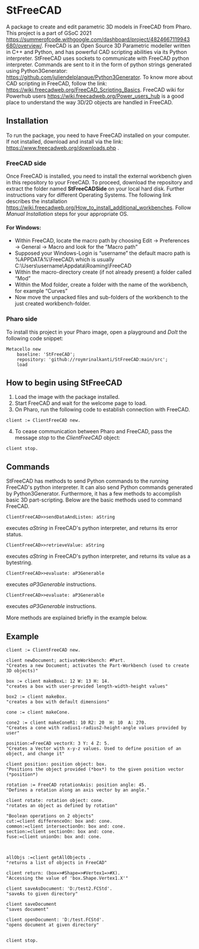 # StFreeCAD
A package to create and edit parametric 3D models in FreeCAD from Pharo. This project is a part of GSoC 2021 https://summerofcode.withgoogle.com/dashboard/project/4824667119943680/overview/.
FreeCAD is an Open Source 3D Parametric modeller written in C++ and Python, and has powerful CAD scripting abilities via its Python interpreter.
StFreeCAD uses sockets to communicate with FreeCAD python interpreter. Commands are sent to it in the form of python strings generated using Python3Generator: https://github.com/juliendelplanque/Python3Generator.
To know more about CAD scripting in FreeCAD, follow the link: https://wiki.freecadweb.org/FreeCAD_Scripting_Basics.
FreeCAD wiki for Powerhub users https://wiki.freecadweb.org/Power_users_hub is a good place to understand the way 3D/2D objects are handled in FreeCAD.

## Installation
To run the package, you need to have FreeCAD installed on your computer. If not installed, download and install via the link: https://www.freecadweb.org/downloads.php .
### FreeCAD side
Once FreeCAD is installed, you need to install the external workbench given in this repository to your FreeCAD. To proceed, download the repository and extract the folder named **StFreeCADSide** on your local hard disk.
Further instructions vary for different Operating Systems. The following link describes the installation https://wiki.freecadweb.org/How_to_install_additional_workbenches. Follow *Manual Installation* steps for your appropriate OS.

#### For Windows:
- Within FreeCAD, locate the macro path by choosing Edit → Preferences → General → Macro and look for the ”Macro path”
- Supposed your Windows-Login is “username” the default macro path is %APPDATA%\FreeCAD\ which is usually C:\Users\username\Appdata\Roaming\FreeCAD
- Within the macro-directory create (if not already present) a folder called “Mod”
- Within the Mod folder, create a folder with the name of the workbench, for example “Curves”
- Now move the unpacked files and sub-folders of the workbench to the just created workbench-folder.
### Pharo side
To install this project in your Pharo image, open a playground and *DoIt* the following code snippet:
```
Metacello new
    baseline: 'StFreeCAD';
    repository: 'github://roymrinalkanti/StFreeCAD:main/src';
    load
```

## How to begin using StFreeCAD

1. Load the image with the package installed.
2. Start FreeCAD and wait for the welcome page to load.
3. On Pharo, run the following code to establish connection with FreeCAD.
```
client := ClientFreeCAD new.
```
4. To cease communication between Pharo and FreeCAD, pass the message *stop* to the *ClientFreeCAD* object:
```
client stop.
```
## Commands
StFreeCAD has methods to send Python commands to the running FreeCAD's python interpreter. It can also send Python commands generated by Python3Generator. Furthermore, it has a few methods to accomplish basic 3D part-scripting.
Below are the basic methods used to command FreeCAD.

```
ClientFreeCAD>>sendDataAndListen: aString
```
executes *aString* in FreeCAD's python interpreter, and returns its error status.

```
ClientFreeCAD>>retrieveValue: aString
```
executes *aString* in FreeCAD's python interpreter, and returns its value as a bytestring.

```
ClientFreeCAD>>evaluate: aP3Generable
```
executes *aP3Generable* instructions.

```
ClientFreeCAD>>evaluate: aP3Generable
```
executes *aP3Generable* instructions.

More methods are explained briefly in the example below.

## Example
```
client := ClientFreeCAD new.

client newDocument; activateWorkbench: #Part.
"Creates a new Document; activates the Part-Workbench (used to create 3D objects)"

box := client makeBoxL: 12 W: 13 H: 14.
"creates a box with user-provided length-width-height values"

box2 := client makeBox.
"creates a box with default dimensions"

cone := client makeCone.

cone2 := client makeConeR1: 10 R2: 20  H: 10  A: 270. 
"Creates a cone with radius1-radius2-height-angle values provided by user"

position:=FreeCAD vectorX: 3 Y: 4 Z: 5.
"Creates a Vector with x-y-z values. Used to define position of an object, and change it"

client position: position object: box.
"Positions the object provided (*box*) to the given position vector (*position*)

rotation := FreeCAD rotationAxis: position angle: 45.
"Defines a rotation along an axis vector by an angle."

client rotate: rotation object: cone.
"rotates an object as defined by rotation"

"Boolean operations on 2 objects"
cut:=client differenceOn: box and: cone.
common:=client intersectionOn: box and: cone.
section:=client sectionOn: box and: cone.
fuse:=client unionOn: box and: cone.



allObjs :=client getAllObjects .
"returns a list of objects in FreeCAD"

client return: (box=>#Shape=>#Vertex1=>#X).
"Accessing the value of 'box.Shape.Vertex1.X'"

client saveAsDocument: 'D:/test2.FCStd'.
"saveAs to given directory"

client saveDocument 
"saves document"

client openDocument: 'D:/test.FCStd'.
"opens document at given directory"


client stop.
```
